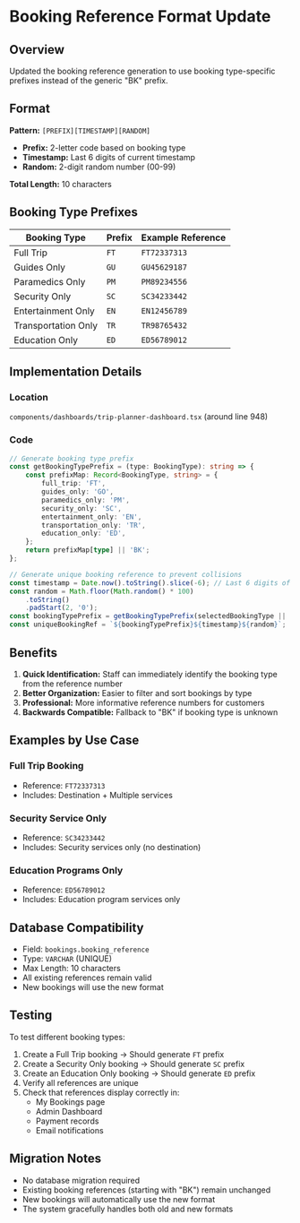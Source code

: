 # Booking Reference Format Update

## Overview

Updated the booking reference generation to use booking type-specific prefixes instead of the generic "BK" prefix.

## Format

**Pattern:** `[PREFIX][TIMESTAMP][RANDOM]`

- **Prefix:** 2-letter code based on booking type
- **Timestamp:** Last 6 digits of current timestamp
- **Random:** 2-digit random number (00-99)

**Total Length:** 10 characters

## Booking Type Prefixes

| Booking Type        | Prefix | Example Reference |
| ------------------- | ------ | ----------------- |
| Full Trip           | `FT`   | `FT72337313`      |
| Guides Only         | `GU`   | `GU45629187`      |
| Paramedics Only     | `PM`   | `PM89234556`      |
| Security Only       | `SC`   | `SC34233442`      |
| Entertainment Only  | `EN`   | `EN12456789`      |
| Transportation Only | `TR`   | `TR98765432`      |
| Education Only      | `ED`   | `ED56789012`      |

## Implementation Details

### Location

`components/dashboards/trip-planner-dashboard.tsx` (around line 948)

### Code

```typescript
// Generate booking type prefix
const getBookingTypePrefix = (type: BookingType): string => {
    const prefixMap: Record<BookingType, string> = {
        full_trip: 'FT',
        guides_only: 'GO',
        paramedics_only: 'PM',
        security_only: 'SC',
        entertainment_only: 'EN',
        transportation_only: 'TR',
        education_only: 'ED',
    };
    return prefixMap[type] || 'BK';
};

// Generate unique booking reference to prevent collisions
const timestamp = Date.now().toString().slice(-6); // Last 6 digits of timestamp
const random = Math.floor(Math.random() * 100)
    .toString()
    .padStart(2, '0');
const bookingTypePrefix = getBookingTypePrefix(selectedBookingType || 'full_trip');
const uniqueBookingRef = `${bookingTypePrefix}${timestamp}${random}`;
```

## Benefits

1. **Quick Identification:** Staff can immediately identify the booking type from the reference number
2. **Better Organization:** Easier to filter and sort bookings by type
3. **Professional:** More informative reference numbers for customers
4. **Backwards Compatible:** Fallback to "BK" if booking type is unknown

## Examples by Use Case

### Full Trip Booking

- Reference: `FT72337313`
- Includes: Destination + Multiple services

### Security Service Only

- Reference: `SC34233442`
- Includes: Security services only (no destination)

### Education Programs Only

- Reference: `ED56789012`
- Includes: Education program services only

## Database Compatibility

- Field: `bookings.booking_reference`
- Type: `VARCHAR` (UNIQUE)
- Max Length: 10 characters
- All existing references remain valid
- New bookings will use the new format

## Testing

To test different booking types:

1. Create a Full Trip booking → Should generate `FT` prefix
2. Create a Security Only booking → Should generate `SC` prefix
3. Create an Education Only booking → Should generate `ED` prefix
4. Verify all references are unique
5. Check that references display correctly in:
    - My Bookings page
    - Admin Dashboard
    - Payment records
    - Email notifications

## Migration Notes

- No database migration required
- Existing booking references (starting with "BK") remain unchanged
- New bookings will automatically use the new format
- The system gracefully handles both old and new formats
